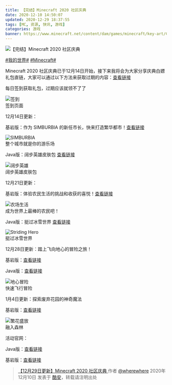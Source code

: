 ```yaml
---
title: 【完结】Minecraft 2020 社区庆典
date: 2020-12-10 14:50:07
updated: 2020-12-29 18:37:55
tags: [MC, 资源, 快讯, 游戏]
categories: 游戏
banner: https://www.minecraft.net/content/dam/games/minecraft/key-art/Community-Celebration_Landscape-Hero-2700x900.jpg
---
```

![【完结】Minecraft 2020 社区庆典](https://www.minecraft.net/content/dam/games/minecraft/key-art/Community-Celebration_Landscape-Hero-2700x900.jpg)

[#我的世界#](https://www.coolapk.com/t/t/我的世界) [#Minecraft#](https://www.coolapk.com/t/t/Minecraft)

Minecraft 2020 社区庆典已于12月14日开始，接下来我将会为大家分享庆典白嫖礼包直链，大家可以通过以下方法来获取过期的内容：[查看链接](https://www.coolapk.com/feed/19422552)

每日签到获取礼包，过期应该就领不了了

<img src="https://github.com/wherewhere/wherewhere.github.io/assets/27689196/feac2396-5243-484c-84c0-0c8f7478199a" alt="签到" />
<figcaption>签到页面</figcaption>

12月14日更新：

基岩版：作为 SIMBURBIA 的新任市长，快来打造繁华都市！[查看链接](http://minecraft.net/pdp?id=5cca20f3-5787-4256-b404-f4875376f061)

<img src="https://www.minecraft.net/content/dam/games/minecraft/marketplace/simb_MarketingKeyArt.jpg" alt="SIMBURBIA" />
<figcaption>整个城市就是你的游乐场</figcaption>

Java版：阔步英雄皮肤包 [查看链接](https://www.minecraft.net/content/dam/games/minecraft/software/striding-hero-skinpack.zip)<!--more-->

<img src="https://www.minecraft.net/content/dam/games/minecraft/marketplace/StridingHeroSkinShot3_510x287.jpg" alt="阔步英雄" />
<figcaption>阔步英雄皮肤包</figcaption>

12月21日更新：

基岩版：体验农民生活的挑战和收获的喜悦！[查看链接](http://minecraft.net/pdp?id=b8a9f9c6-1da5-4ae1-9633-36d660cb8100)

<img src="https://www.minecraft.net/content/dam/games/minecraft/marketplace/farm_life_key_art_540x304.jpg" alt="农场生活" />
<figcaption>成为世界上最棒的农民吧！</figcaption>

Java版：挺过冰雪世界 [查看链接](https://www.minecraft.net/content/dam/games/minecraft/software/Striding-Hero-Map-v1.0.3-for-Minecraft-Version-1.16.4+Resource-Pack.zip)

<img src="https://www.minecraft.net/content/dam/games/minecraft/marketplace/StridingHero4.png" alt="Striding Hero" />
<figcaption>挺过冰雪世界</figcaption>

12月28日更新：踏上飞向地心的冒险之旅！

基岩版：[查看链接](http://minecraft.net/pdp?id=3a60c683-2e7b-4067-839c-4bd6c4f8b893)

Java版：[查看链接](https://www.minecraft.net/content/dam/games/minecraft/software/Noxcrew-Terra_Swoop_Force_v1.0.1_Java.zip)

<img src="https://www.minecraft.net/content/dam/games/minecraft/marketplace/MC-CC_Maps_Terra-Swoop-Force_600x360.jpg" alt="地心冒险" />
<figcaption>快速飞行冒险</figcaption>

1月4日更新：探索废弃花园的神奇魔法

基岩版：[查看链接](http://minecraft.net/pdp?id=d8604c56-d709-40e1-a286-13dce3b34ac5)

<img src="https://www.minecraft.net/content/dam/games/minecraft/marketplace/Bloom_dotNet_HomepagePromo_600x3601.jpg" alt="繁花盛放" />
<figcaption>融入森林</figcaption>

活动官网：

Java版：[查看链接](https://www.minecraft.net/zh-hans/minecraft-java-community-celebration)

基岩版：[查看链接](https://www.minecraft.net/zh-hans/minecraft-community-celebration)

> [【12月29日更新】Minecraft 2020 社区庆典 ](https://www.coolapk.com/feed/23474635?shareKey=Y2MxOWZhYWU3MWM3NjY0NGY2MzY) 作者 [@wherewhere](https://www.coolapk.com/u/wherewhere) 2020年12月10日 发表于 [酷安](https://www.coolapk.com "Coolapk")，转载请注明出处
